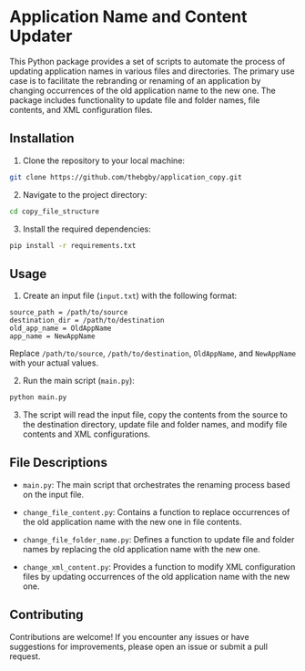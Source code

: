 # Application Name and Content Updater

This Python package provides a set of scripts to automate the process of updating application names in various files and directories. The primary use case is to facilitate the rebranding or renaming of an application by changing occurrences of the old application name to the new one. The package includes functionality to update file and folder names, file contents, and XML configuration files.

## Installation

1. Clone the repository to your local machine:

```bash
git clone https://github.com/thebgby/application_copy.git
```

2. Navigate to the project directory:

```bash
cd copy_file_structure
```

3. Install the required dependencies:

```bash
pip install -r requirements.txt
```

## Usage

1. Create an input file (`input.txt`) with the following format:

```plaintext
source_path = /path/to/source
destination_dir = /path/to/destination
old_app_name = OldAppName
app_name = NewAppName
```
Replace `/path/to/source`, `/path/to/destination`, `OldAppName`, and `NewAppName` with your actual values.

2. Run the main script (`main.py`):

```bash
python main.py
```

3. The script will read the input file, copy the contents from the source to the destination directory, update file and folder names, and modify file contents and XML configurations.

## File Descriptions

- `main.py`: The main script that orchestrates the renaming process based on the input file.

- `change_file_content.py`: Contains a function to replace occurrences of the old application name with the new one in file contents.

- `change_file_folder_name.py`: Defines a function to update file and folder names by replacing the old application name with the new one.

- `change_xml_content.py`: Provides a function to modify XML configuration files by updating occurrences of the old application name with the new one.

## Contributing

Contributions are welcome! If you encounter any issues or have suggestions for improvements, please open an issue or submit a pull request.


